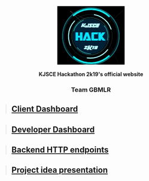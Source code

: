<div align="center">
    <img src="./hack/Hack.gif">
    <p><b>KJSCE Hackathon 2k19's official  website</b></p>
    <h3> Team GBMLR </h3>
</div>

</div>

> ## [Client Dashboard](https://github.com/pratik6725/client-dashboard "client")

> ## [Developer Dashboard](https://github.com/pratik6725/developer-dashboard "developer")

> ## [Backend HTTP endpoints](https://github.com/vedangparasnis/firebase-backend- "backend")

> ## [Project idea presentation](https://docs.google.com/presentation/d/18imMPc99OnRY0K84HY592O7hqkBqkJ2beVTVmu2EtpI/edit?usp=sharing "KJSCE HACK - TEAM GBMLR PPT")




